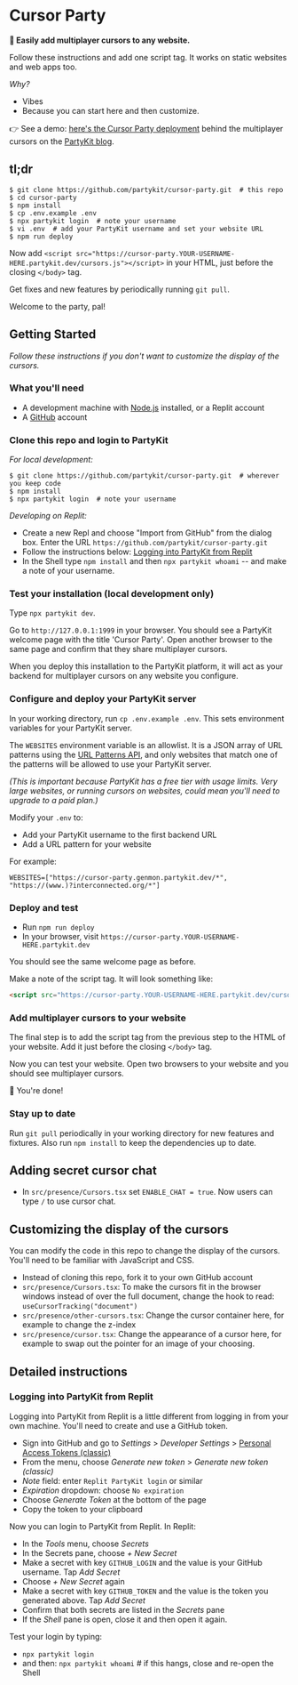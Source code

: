 # Cursor Party

**🎈 Easily add multiplayer cursors to any website.**

Follow these instructions and add one script tag. It works on static websites and web apps too.

_Why?_

- Vibes
- Because you can start here and then customize.

👉 See a demo: [here's the Cursor Party deployment](https://cursor-party.labs.partykit.dev) behind the multiplayer cursors on the [PartyKit blog](https://blog.partykit.io).

## tl;dr

```console
$ git clone https://github.com/partykit/cursor-party.git  # this repo
$ cd cursor-party
$ npm install
$ cp .env.example .env
$ npx partykit login  # note your username
$ vi .env  # add your PartyKit username and set your website URL
$ npm run deploy
```

Now add `<script src="https://cursor-party.YOUR-USERNAME-HERE.partykit.dev/cursors.js"></script>` in your HTML, just before the closing `</body>` tag.

Get fixes and new features by periodically running `git pull`.

Welcome to the party, pal!

## Getting Started

_Follow these instructions if you don't want to customize the display of the cursors._

### What you'll need

- A development machine with [Node.js](https://nodejs.org/en/) installed, or a Replit account
- A [GitHub](https://github.com) account

### Clone this repo and login to PartyKit

_For local development:_

```console
$ git clone https://github.com/partykit/cursor-party.git  # wherever you keep code
$ npm install
$ npx partykit login  # note your username
```

_Developing on Replit:_

- Create a new Repl and choose "Import from GitHub" from the dialog box. Enter the URL `https://github.com/partykit/cursor-party.git`
- Follow the instructions below: [Logging into PartyKit from Replit](#logging-into-partykit-from-replit)
- In the Shell type `npm install` and then `npx partykit whoami` -- and make a note of your username.

### Test your installation (local development only)

Type `npx partykit dev`.

Go to `http://127.0.0.1:1999` in your browser. You should see a PartyKit welcome page with the title 'Cursor Party'. Open another browser to the same page and confirm that they share multiplayer cursors.

When you deploy this installation to the PartyKit platform, it will act as your backend for multiplayer cursors on any website you configure.

### Configure and deploy your PartyKit server

In your working directory, run `cp .env.example .env`. This sets environment variables for your PartyKit server.

The `WEBSITES` environment variable is an allowlist. It is a JSON array of URL patterns using the [URL Patterns API](https://developer.mozilla.org/en-US/docs/Web/API/URL_Pattern_API), and only websites that match one of the patterns will be allowed to use your PartyKit server.

_(This is important because PartyKit has a free tier with usage limits. Very large websites, or running cursors on websites, could mean you'll need to upgrade to a paid plan.)_

Modify your `.env` to:

- Add your PartyKit username to the first backend URL
- Add a URL pattern for your website

For example:

```env
WEBSITES=["https://cursor-party.genmon.partykit.dev/*", "https://(www.)?interconnected.org/*"]
```

### Deploy and test

- Run `npm run deploy`
- In your browser, visit `https://cursor-party.YOUR-USERNAME-HERE.partykit.dev`

You should see the same welcome page as before.

Make a note of the script tag. It will look something like:

```html
<script src="https://cursor-party.YOUR-USERNAME-HERE.partykit.dev/cursors.js"></script>
```

### Add multiplayer cursors to your website

The final step is to add the script tag from the previous step to the HTML of your website. Add it just before the closing `</body>` tag.

Now you can test your website. Open two browsers to your website and you should see multiplayer cursors.

🎈 You're done!

### Stay up to date

Run `git pull` periodically in your working directory for new features and fixtures. Also run `npm install` to keep the dependencies up to date.

## Adding secret cursor chat

- In `src/presence/Cursors.tsx` set `ENABLE_CHAT = true`. Now users can type `/` to use cursor chat.

## Customizing the display of the cursors

You can modify the code in this repo to change the display of the cursors. You'll need to be familiar with JavaScript and CSS.

- Instead of cloning this repo, fork it to your own GitHub account
- `src/presence/Cursors.tsx`: To make the cursors fit in the browser windows instead of over the full document, change the hook to read: `useCursorTracking("document")`
- `src/presence/other-cursors.tsx`: Change the cursor container here, for example to change the z-index
- `src/presence/cursor.tsx`: Change the appearance of a cursor here, for example to swap out the pointer for an image of your choosing.

## Detailed instructions

### Logging into PartyKit from Replit

Logging into PartyKit from Replit is a little different from logging in from your own machine. You'll need to create and use a GitHub token.

- Sign into GitHub and go to _Settings_ > _Developer Settings_ > [Personal Access Tokens (classic)](https://github.com/settings/tokens)
- From the menu, choose _Generate new token_ > _Generate new token (classic)_
- _Note_ field: enter `Replit PartyKit login` or similar
- _Expiration_ dropdown: choose `No expiration`
- Choose _Generate Token_ at the bottom of the page
- Copy the token to your clipboard

Now you can login to PartyKit from Replit. In Replit:

- In the _Tools_ menu, choose _Secrets_
- In the Secrets pane, choose _+ New Secret_
- Make a secret with key `GITHUB_LOGIN` and the value is your GitHub username. Tap _Add Secret_
- Choose _+ New Secret_ again
- Make a secret with key `GITHUB_TOKEN` and the value is the token you generated above. Tap _Add Secret_
- Confirm that both secrets are listed in the _Secrets_ pane
- If the _Shell_ pane is open, close it and then open it again.

Test your login by typing:

- `npx partykit login`
- and then: `npx partykit whoami` # if this hangs, close and re-open the Shell
